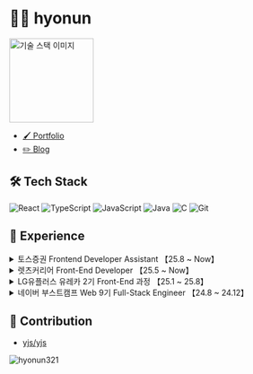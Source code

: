 # 👨‍💻 hyonun

<div align="left">
  <img src="https://github.com/user-attachments/assets/c7d1fca9-61a1-4399-9941-0ae0301c7822" width="150" alt="기술 스택 이미지">
</div>

- [🖌️ Portfolio](https://hyonun321.github.io/2025_portfolio_1/)
- [✏️ Blog](https://velog.io/@hyonun)



## 🛠 Tech Stack
![React](https://img.shields.io/badge/React-61DAFB?style=flat&logo=react&logoColor=black)
![TypeScript](https://img.shields.io/badge/TypeScript-3178C6?style=flat&logo=typescript&logoColor=white)
![JavaScript](https://img.shields.io/badge/JavaScript-F7DF1E?style=flat&logo=javascript&logoColor=black)
![Java](https://img.shields.io/badge/Java-007396?style=flat&logo=java&logoColor=white)
![C](https://img.shields.io/badge/C-A8B9CC?style=flat&logo=c&logoColor=black)
![Git](https://img.shields.io/badge/Git-F05032?style=flat&logo=Git&logoColor=white)

## 🏢 Experience

<details>
  <summary>
    토스증권 Frontend Developer Assistant 【25.8 ~ Now】 
  </summary>
  
  > Toss-Invest Frontend Developer Assistant

  
</details>

<details>
  <summary>
    렛츠커리어 Front-End Developer 【25.5 ~ Now】 
  </summary>
  
  > Let's Career Front-end Engineer

  [🌐Site](https://www.letscareer.co.kr/)
 [📘GitHub Repository](https://github.com/Let-s-intern/lets-intern-client)
 
**주요 활동**: **[웹사이트 Frontend 개발]** 
- Backend 개발자, PM, 프로덕트 디자이너 등과의 자유로운 협업을 통해 함께 성장하는 환경 구축
- Next.js 기반의 Frontend 코드베이스 개선 및 검색엔진 최적화를 위한 SSR 작업 수행
- 프로덕트 런칭 후 발생하는 긴급 이슈 대응 및 사용자 경험 개선을 위한 운영 업무 수행
- 내부 운영에 필요한 백오피스 시스템 구축 및 개선을 통해 운영팀과 협업하며 서비스 효율성 극대화

  
</details>
<details>
  <summary>
    LG유플러스 유레카 2기 Front-End 과정 【25.1 ~ 25.8】 
  </summary>
  
  
  > 2025 LG Uplus Ureca Front-end Course

**주요 활동**:
- 웹 아키텍처 기본 및 웹 보안 기초 교육
- 코딩테스트 및 자바 기본역량 
- 코드 리뷰와 페어 프로그래밍을 통한 코드 품질 향상


## 💻 Projects

### 🤖 Me+ (미플러스) – GPT 기반 요금제 추천 챗봇 서비스
> GPT-powered Mobile Plan Recommendation Chatbot


<p align="center">
  <img src="https://github.com/user-attachments/assets/572e43d3-b2ec-4be8-8024-d1467dec4de8" width="400"/>
  <video src="https://github.com/user-attachments/assets/a35c2dd6-d203-4ed0-b392-ee763cfe71a3" width="400"/>
</p>

[🌐Site](https://me-plus-client.vercel.app/)
[📘 GitHub Repository](https://github.com/yeji424/me-plus)
[🔗 발표자료(PPT)](https://www.canva.com/design/DAGrVKE6bnw/QJfV7bizUrdXYFs1XzD1aQ/edit)
[🎥 시연 영상](https://www.youtube.com/watch?v=04NNuDxZ5X0&ab_channel=%ED%81%AC%EB%9D%BC%EC%9D%B4%EB%AF%B8)

**프로젝트 소개**: 
GPT 모델을 활용하여 사용자에게 맞춤형 모바일 요금제를 추천하는 챗봇 기반 웹 서비스입니다.



**담당 업무:**
- GPT 기반 요금제 추천 설계 및 ChatBotPage UI/UX 리드
- 한국투자증권 API와 Puppeteer 기반 크롤링 테스트
- GPT 응답 토큰 최적화를 위한 프롬프트 및 모델 구조 설계
- 실시간 응답 처리를 위한 Socket 통신 및 메모이제이션 구조 설계
- 유저 상태 기반 UX 흐름 제어 (searchParams, React.memo 등 활용)
- 기능 명세서, 설계 기준 정의 및 팀 기술 위키 작성

**핵심 경험:**
![image](https://github.com/user-attachments/assets/e3ad6f49-257b-43b3-b1f0-030dd5eb520c)

- ✅ GPT 설계 인사이트
  - 초기에는 GPT에 모든 요금제 데이터를 통째로 넣는 구조를 실험했으나, 토큰 한계 및 응답 딜레이 문제로 GPT-4.1-mini + DB 필터링 구조로 전환
  - '요금제 4회 응답 내 제공', '응답 속도 최소화', '토큰 소모 절감'을 기준으로 성능 비교 실험과 베이스라인 정의

### 🧠 JobThoughts – 가치관 기반 직업 추천 및 채용 안내 서비스  
> Value-driven Job Recommendation Web App


[🌐Site](https://job-thoughts-client.vercel.app/)
[📘GitHub Repository](https://github.com/hyonun321/JobThoughts)  
[🔗PPT](https://www.canva.com/design/DAGm6Gp7AEs/RV6anLgGtHmjVq6RjZv9dw/view?utm_content=DA%5B%E2%80%A6%5Dhare&utm_medium=link2&utm_source=uniquelinks&utlId=h4543e21b68)






**프로젝트 소개**:  
가치관 기반 직업 추천과 채용 공고 안내를 제공하는 인터랙티브 웹 서비스
  
<table>
  <tr>
    <td><img src="https://github.com/user-attachments/assets/f95064c8-b70e-4b4f-a3c4-c5ac2f74576d" width="400"/></td>
        <td><img src="https://github.com/user-attachments/assets/6ba58355-0cfe-4253-8faa-67221cbb1855" width="400"/></td>
  </tr>
</table>

**담당 업무**:  
- CareerNet API 연동 및 카드 기반 직업 가치관 검사 구현  
- Framer Motion, Sticky 섹션을 활용한 스크롤 기반 인터랙션 UI 설계  
- Puppeteer를 이용한 채용공고 크롤링 테스트 및 Render/Vercel 배포  
- 사용자 흐름 중심의 반응형 UI 및 키보드 기반 UX 구성  
- 팀 내 역할 분담에 따른 기술 위키 작성 및 협업 중심 개발

---


### Doss! - 웹뷰 기반 주식 정보 열람 서비스
> Mobile-View Stock Web Service

[📘 GitHub Repository](https://github.com/hyonun321/toss_copy)

🔗[Video](https://youtu.be/vD-YFp99zmY?si=hNS5s9xW3LVr1I0m)

**프로젝트 소개**:
앱처럼 동작하는 모바일뷰 기반 주식확인 증권 웹 서비스

![1-ezgif com-speed](https://github.com/user-attachments/assets/6ff69ebf-d04a-4fdf-95ce-c4d856097de5)


**담당 업무**:
- Figma를 통해 컴포넌트 및 전체 유저시나리오 워크 플로우 디자인
- Nextjs- App router 를 통한 페이지 라우팅
- 앱 디자인 컴포저블 UI 형식으로 화면 설계
- 디바운싱 & 엘라스틱 서치를 통한 주식정보 조회 (국내, 미국 총 6000개 추가)
- Backend 연동하여 한국투자증권 실시간 주식(국내,미국) 정보 조회 기능 구현
- 시연 영상 제작 (Adobe Premiere Pro)

</details>
<details>
  <summary>
    네이버 부스트캠프 Web 9기 Full-Stack Engineer 【24.8 ~ 24.12】 
  </summary>
  
> 2024 Naver Boostcamp Web Development Course

**주요 활동**:
- 웹 프로그래밍 심화 학습 및 실무 프로젝트 수행
- 팀 프로젝트를 통한 협업 경험 강화
- 코드 리뷰와 페어 프로그래밍을 통한 코드 품질 향상

## 💻 Projects

### Nocta - 실시간 동시편집 마크다운 에디터
> A real-time collaborative Markdown editor powered by CRDT

[🔗 Live Demo](https://nocta.site) | [📘 GitHub Repository](https://github.com/boostcampwm-2024/refactor-web33-Nocta)

![Nocta Preview](https://github.com/user-attachments/assets/05fef68a-1308-4953-9ecd-8f60cb0ab157)

**프로젝트 소개**:
실시간으로 여러 사용자가 동시에 마크다운 문서를 편집할 수 있는 웹 애플리케이션입니다. CRDT 알고리즘을 활용하여 동시성 문제를 해결하고, 실시간 협업 기능을 구현했습니다.

**담당 업무 및 성과**:
- [CRDT 라이브러리 설계 및 구현](https://velog.io/@hyonun/CRDT-%EA%B5%AC%ED%98%84-%EC%97%AC%EC%A0%95%EA%B8%B0-1-CRDT%EB%A5%BC-%EC%82%AC%EC%9A%A9%ED%95%98%EA%B3%A0-%EA%B5%AC%ED%98%84%EB%B0%A9%EC%8B%9D%EC%9D%84-%EC%A0%95%ED%95%B4%EB%B3%B4%EC%9E%90)
  - RGA 기반 이중 링크드리스트로 CRDT 설계
  - EditorCRDT와 BlockCRDT 분리하여 확장성 부여
  - 기존 단일 CRDT에서 다중 분리 구조로 변경하여 텍스트 동기화 성능 개선
 
- [워크스페이스 실시간 상호작용 및 권한 관리 기능 개발](https://velog.io/@hyonun/Socket.io-Workspace-%EA%B5%AC%ED%98%84-%EC%97%AC%EC%A0%95%EA%B8%B0-1-%EA%B2%8C%EC%8A%A4%ED%8A%B8-%EC%9C%A0%EC%A0%80-Workspace-%EB%B6%84%EB%A6%AC%ED%99%94)
  - 사용자별 워크스페이스 접근 권한 시스템 설계 및 구현
  - WebSocket 기반 페이지별 실시간 다중 접속 관리 및 상태 동기화
  - Socket.io를 활용한 실시간 알림 시스템(Toast)으로 협업 경험 개선
- [개발위키 트러블슈팅 포함 40개 작성](https://abrupt-feta-9a9.notion.site/12a9ff1b21c380f2a490deae65256639?pvs=4)
- [Nocta Icon 로티 애니메이션 제작](https://abrupt-feta-9a9.notion.site/cb9b795665e940779ea2e57e1fe81776?pvs=4)
  
  ![nocta Day](https://github.com/user-attachments/assets/81ddb6a4-a280-4750-98c1-27bf46ef7688)
  - 디자인: 피그마
  - 애니메이션: Phase, Lotties
- [기술 시연 영상 제작](https://youtu.be/0AZAixGrMbo?si=qjJJbB8QWp_S4VL_)
- AI 기능 추가
  - 유저가 원하는 페이지 문서의 초안을 작성하거나 정보를 얻게 도와줌

**문제 해결 경험**:
- [입력 순서 불일치로 인한 캐럿 동기화 문제](https://velog.io/@hyonun/%EC%BA%90%EB%9F%BF%EB%8F%99%EA%B8%B0%ED%99%94)
  - 여러 문서를 동시에 편집할 때 유저들의 캐럿이 의도치 않게 다른 위치로 이동하는 현상 발생
  - 해결 방법:
    - 글로벌 상태로 관리되는 캐럿 위치가 모든 문서에 영향을 미치는 것을 확인
    - 문서별로 독립적인 캐럿 상태 관리의 필요성 도출
    - 로컬상태에서 페이지별 독립 캐럿 상태 관리 시스템 구현(setCaretPosition)

- [불필요한 리렌더링 55% 개선 ](https://velog.io/@hyonun/%EB%A6%AC%EB%A0%8C%EB%8D%94%EB%A7%81)
  - 페이지 리사이즈 및 이동시 동일한 DOM요소의 리렌더링 발생
  - 해결 방법:
    - 텍스트 블럭요소 React.memo 및 useCallback 활용
    - 전체 렌더링 시간 11.3ms -> 4.9ms 으로 55% 개선
    - 리스트 가상화를 통한 보이는 요소만 렌더링 처리

#### **리팩토링**: (25.1 ~ Now)

<img src="https://github.com/user-attachments/assets/8e4b6dd1-a6e6-469c-8ec4-634adb08bde6" width="600"/>

**- 목적: 개발자에게 캐럿 관리나 문서 상태관리를 하지 않게 하기 위함**

- [NoctaCRDT 라이브러리 리팩토링 -> NoctaDoc 으로 개선](https://velog.io/@hyonun/CRDT-%EB%9D%BC%EC%9D%B4%EB%B8%8C%EB%9F%AC%EB%A6%AC-%EB%A6%AC%ED%8C%A9%ED%86%A0%EB%A7%81-1)
  - NoctaDoc: CRDT 관련 연산을 처리하는 문서 라이브러리
  - NoctaRealm: CRDT 관련 연산 이후 캐럿 상태와 문서 동기화를 관리하는 라이브러리
  - @: Socket 연결및 room 관련 처리
  - 프론트엔드, 서버 별로 Adapter를 주입 해제 시키는 방법으로 리팩토링
  
</details>

## 🌱 Contribution

- [yjs/yjs](https://github.com/yjs/yjs/pull/722)

<p align="left"> <img src="https://komarev.com/ghpvc/?username=hyonun321&label=Profile%20views&color=0e75b6&style=flat" alt="hyonun321" /> </p>
